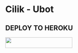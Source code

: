 # Cilik - Ubot

## DEPLOY TO HEROKU

<p align="left"><a href="https://dashboard.heroku.com/new?template=https://github.com/CilikProject/Ubot-Telethon"> <img 
src="https://img.shields.io/badge/Deploy%20To%20Heroku-purple?style=flat&logo=heroku" width="210" height="34.45" /></a></p>
